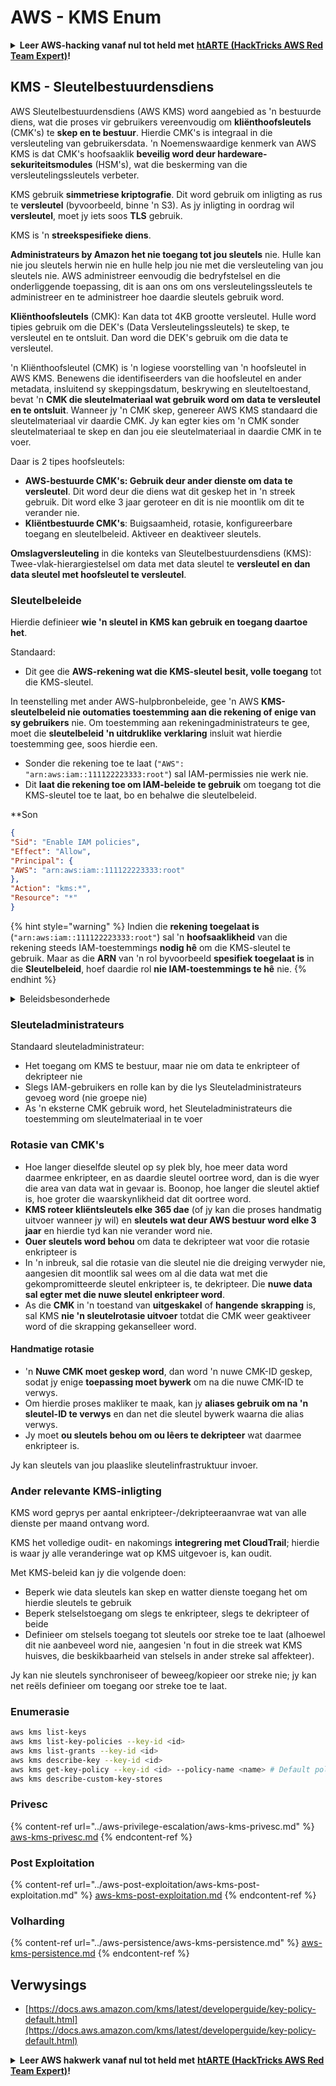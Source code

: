 # AWS - KMS Enum

<details>

<summary><strong>Leer AWS-hacking vanaf nul tot held met</strong> <a href="https://training.hacktricks.xyz/courses/arte"><strong>htARTE (HackTricks AWS Red Team Expert)</strong></a><strong>!</strong></summary>

Ander maniere om HackTricks te ondersteun:

* As jy jou **maatskappy geadverteer wil sien in HackTricks** of **HackTricks in PDF wil aflaai** Kyk na die [**INSKRYWINGSPLANNE**](https://github.com/sponsors/carlospolop)!
* Kry die [**amptelike PEASS & HackTricks swag**](https://peass.creator-spring.com)
* Ontdek [**Die PEASS Familie**](https://opensea.io/collection/the-peass-family), ons versameling eksklusiewe [**NFTs**](https://opensea.io/collection/the-peass-family)
* **Sluit aan by die** 💬 [**Discord-groep**](https://discord.gg/hRep4RUj7f) of die [**telegram-groep**](https://t.me/peass) of **volg** ons op **Twitter** 🐦 [**@hacktricks\_live**](https://twitter.com/hacktricks\_live)**.**
* **Deel jou haktruuks deur PR's in te dien by die** [**HackTricks**](https://github.com/carlospolop/hacktricks) en [**HackTricks Cloud**](https://github.com/carlospolop/hacktricks-cloud) github-opslag.

</details>

## KMS - Sleutelbestuurdensdiens

AWS Sleutelbestuurdensdiens (AWS KMS) word aangebied as 'n bestuurde diens, wat die proses vir gebruikers vereenvoudig om **kliënthoofsleutels** (CMK's) te **skep en te bestuur**. Hierdie CMK's is integraal in die versleuteling van gebruikersdata. 'n Noemenswaardige kenmerk van AWS KMS is dat CMK's hoofsaaklik **beveilig word deur hardeware-sekuriteitsmodules** (HSM's), wat die beskerming van die versleutelingssleutels verbeter.

KMS gebruik **simmetriese kriptografie**. Dit word gebruik om inligting as rus te **versleutel** (byvoorbeeld, binne 'n S3). As jy inligting in oordrag wil **versleutel**, moet jy iets soos **TLS** gebruik.

KMS is 'n **streekspesifieke diens**.

**Administrateurs by Amazon het nie toegang tot jou sleutels** nie. Hulle kan nie jou sleutels herwin nie en hulle help jou nie met die versleuteling van jou sleutels nie. AWS administreer eenvoudig die bedryfstelsel en die onderliggende toepassing, dit is aan ons om ons versleutelingssleutels te administreer en te administreer hoe daardie sleutels gebruik word.

**Kliënthoofsleutels** (CMK): Kan data tot 4KB grootte versleutel. Hulle word tipies gebruik om die DEK's (Data Versleutelingssleutels) te skep, te versleutel en te ontsluit. Dan word die DEK's gebruik om die data te versleutel.

'n Kliënthoofsleutel (CMK) is 'n logiese voorstelling van 'n hoofsleutel in AWS KMS. Benewens die identifiseerders van die hoofsleutel en ander metadata, insluitend sy skeppingsdatum, beskrywing en sleuteltoestand, bevat 'n **CMK die sleutelmateriaal wat gebruik word om data te versleutel en te ontsluit**. Wanneer jy 'n CMK skep, genereer AWS KMS standaard die sleutelmateriaal vir daardie CMK. Jy kan egter kies om 'n CMK sonder sleutelmateriaal te skep en dan jou eie sleutelmateriaal in daardie CMK in te voer.

Daar is 2 tipes hoofsleutels:

* **AWS-bestuurde CMK's: Gebruik deur ander dienste om data te versleutel**. Dit word deur die diens wat dit geskep het in 'n streek gebruik. Dit word elke 3 jaar geroteer en dit is nie moontlik om dit te verander nie.
* **Kliëntbestuurde CMK's**: Buigsaamheid, rotasie, konfigureerbare toegang en sleutelbeleid. Aktiveer en deaktiveer sleutels.

**Omslagversleuteling** in die konteks van Sleutelbestuurdensdiens (KMS): Twee-vlak-hierargiestelsel om data met data sleutel te **versleutel en dan data sleutel met hoofsleutel te versleutel**.

### Sleutelbeleide

Hierdie definieer **wie 'n sleutel in KMS kan gebruik en toegang daartoe het**.

Standaard:

* Dit gee die **AWS-rekening wat die KMS-sleutel besit, volle toegang** tot die KMS-sleutel.

In teenstelling met ander AWS-hulpbronbeleide, gee 'n AWS **KMS-sleutelbeleid nie outomaties toestemming aan die rekening of enige van sy gebruikers** nie. Om toestemming aan rekeningadministrateurs te gee, moet die **sleutelbeleid 'n uitdruklike verklaring** insluit wat hierdie toestemming gee, soos hierdie een.

* Sonder die rekening toe te laat (`"AWS": "arn:aws:iam::111122223333:root"`) sal IAM-permissies nie werk nie.
* Dit **laat die rekening toe om IAM-beleide te gebruik** om toegang tot die KMS-sleutel toe te laat, bo en behalwe die sleutelbeleid.

**Son
```json
{
"Sid": "Enable IAM policies",
"Effect": "Allow",
"Principal": {
"AWS": "arn:aws:iam::111122223333:root"
},
"Action": "kms:*",
"Resource": "*"
}
```
{% hint style="warning" %}
Indien die **rekening toegelaat is** (`"arn:aws:iam::111122223333:root"`) sal 'n **hoofsaaklikheid** van die rekening steeds IAM-toestemmings **nodig hê** om die KMS-sleutel te gebruik. Maar as die **ARN** van 'n rol byvoorbeeld **spesifiek toegelaat is** in die **Sleutelbeleid**, hoef daardie rol **nie IAM-toestemmings te hê** nie.
{% endhint %}

<details>

<summary>Beleidsbesonderhede</summary>

Eienskappe van 'n beleid:

* JSON-gebaseerde dokument
* Bron --> Betrokke bronne (kan "\*" wees)
* Aksie --> kms:Encrypt, kms:Decrypt, kms:CreateGrant ... (toestemmings)
* Effek --> Toelaat/Weier
* Hoofsaaklikheid --> arn wat geraak word
* Voorwaardes (opsioneel) --> Voorwaarde om die toestemmings te gee

Toekennings:

* Toelaat om jou toestemmings aan 'n ander AWS-hoofsaaklikheid binne jou AWS-rekening te delegeer. Jy moet hulle skep met behulp van die AWS KMS-API's. Dit kan aangedui word deur die CMK-identifiseerder, die begiftigde hoofsaaklikheid en die vereiste vlak van bedrywings (Decrypt, Encrypt, GenerateDataKey...)
* Nadat die toekenning geskep is, word 'n Toekenningsleutel en 'n Toekennings-ID uitgereik

**Toegang**:

* Via **sleutelbeleid** -- As dit bestaan, het dit **voorrang** bo die IAM-beleid
* Via **IAM-beleid**
* Via **toekennings**

</details>

### Sleuteladministrateurs

Standaard sleuteladministrateur:

* Het toegang om KMS te bestuur, maar nie om data te enkripteer of dekripteer nie
* Slegs IAM-gebruikers en rolle kan by die lys Sleuteladministrateurs gevoeg word (nie groepe nie)
* As 'n eksterne CMK gebruik word, het Sleuteladministrateurs die toestemming om sleutelmateriaal in te voer

### Rotasie van CMK's

* Hoe langer dieselfde sleutel op sy plek bly, hoe meer data word daarmee enkripteer, en as daardie sleutel oortree word, dan is die wyer die area van data wat in gevaar is. Boonop, hoe langer die sleutel aktief is, hoe groter die waarskynlikheid dat dit oortree word.
* **KMS roteer kliëntsleutels elke 365 dae** (of jy kan die proses handmatig uitvoer wanneer jy wil) en **sleutels wat deur AWS bestuur word elke 3 jaar** en hierdie tyd kan nie verander word nie.
* **Ouer sleutels word behou** om data te dekripteer wat voor die rotasie enkripteer is
* In 'n inbreuk, sal die rotasie van die sleutel nie die dreiging verwyder nie, aangesien dit moontlik sal wees om al die data wat met die gekompromitteerde sleutel enkripteer is, te dekripteer. Die **nuwe data sal egter met die nuwe sleutel enkripteer word**.
* As die **CMK** in 'n toestand van **uitgeskakel** of **hangende** **skrapping** is, sal KMS **nie 'n sleutelrotasie uitvoer** totdat die CMK weer geaktiveer word of die skrapping gekanselleer word.

#### Handmatige rotasie

* 'n **Nuwe CMK moet geskep word**, dan word 'n nuwe CMK-ID geskep, sodat jy enige **toepassing moet bywerk** om na die nuwe CMK-ID te verwys.
* Om hierdie proses makliker te maak, kan jy **aliases gebruik om na 'n sleutel-ID te verwys** en dan net die sleutel bywerk waarna die alias verwys.
* Jy moet **ou sleutels behou om ou lêers te dekripteer** wat daarmee enkripteer is.

Jy kan sleutels van jou plaaslike sleutelinfrastruktuur invoer.

### Ander relevante KMS-inligting

KMS word geprys per aantal enkripteer-/dekripteeraanvrae wat van alle dienste per maand ontvang word.

KMS het volledige oudit- en nakomings **integrering met CloudTrail**; hierdie is waar jy alle veranderinge wat op KMS uitgevoer is, kan oudit.

Met KMS-beleid kan jy die volgende doen:

* Beperk wie data sleutels kan skep en watter dienste toegang het om hierdie sleutels te gebruik
* Beperk stelselstoegang om slegs te enkripteer, slegs te dekripteer of beide
* Definieer om stelsels toegang tot sleutels oor streke toe te laat (alhoewel dit nie aanbeveel word nie, aangesien 'n fout in die streek wat KMS huisves, die beskikbaarheid van stelsels in ander streke sal affekteer).

Jy kan nie sleutels synchroniseer of beweeg/kopieer oor streke nie; jy kan net reëls definieer om toegang oor streke toe te laat.

### Enumerasie
```bash
aws kms list-keys
aws kms list-key-policies --key-id <id>
aws kms list-grants --key-id <id>
aws kms describe-key --key-id <id>
aws kms get-key-policy --key-id <id> --policy-name <name> # Default policy name is "default"
aws kms describe-custom-key-stores
```
### Privesc

{% content-ref url="../aws-privilege-escalation/aws-kms-privesc.md" %}
[aws-kms-privesc.md](../aws-privilege-escalation/aws-kms-privesc.md)
{% endcontent-ref %}

### Post Exploitation

{% content-ref url="../aws-post-exploitation/aws-kms-post-exploitation.md" %}
[aws-kms-post-exploitation.md](../aws-post-exploitation/aws-kms-post-exploitation.md)
{% endcontent-ref %}

### Volharding

{% content-ref url="../aws-persistence/aws-kms-persistence.md" %}
[aws-kms-persistence.md](../aws-persistence/aws-kms-persistence.md)
{% endcontent-ref %}

## Verwysings

* [https://docs.aws.amazon.com/kms/latest/developerguide/key-policy-default.html](https://docs.aws.amazon.com/kms/latest/developerguide/key-policy-default.html)

<details>

<summary><strong>Leer AWS hakwerk vanaf nul tot held met</strong> <a href="https://training.hacktricks.xyz/courses/arte"><strong>htARTE (HackTricks AWS Red Team Expert)</strong></a><strong>!</strong></summary>

Ander maniere om HackTricks te ondersteun:

* As jy jou **maatskappy geadverteer wil sien in HackTricks** of **HackTricks in PDF wil aflaai** Kyk na die [**INSKRYWINGSPLANNE**](https://github.com/sponsors/carlospolop)!
* Kry die [**amptelike PEASS & HackTricks swag**](https://peass.creator-spring.com)
* Ontdek [**Die PEASS Familie**](https://opensea.io/collection/the-peass-family), ons versameling eksklusiewe [**NFTs**](https://opensea.io/collection/the-peass-family)
* **Sluit aan by die** 💬 [**Discord-groep**](https://discord.gg/hRep4RUj7f) of die [**telegram-groep**](https://t.me/peass) of **volg** ons op **Twitter** 🐦 [**@hacktricks\_live**](https://twitter.com/hacktricks\_live)**.**
* **Deel jou haktruuks deur PR's in te dien by die** [**HackTricks**](https://github.com/carlospolop/hacktricks) en [**HackTricks Cloud**](https://github.com/carlospolop/hacktricks-cloud) github-opslag.

</details>
